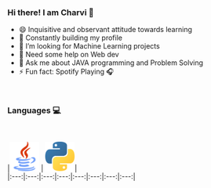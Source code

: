 ### Hi there! I am Charvi 👋

- 😄 Inquisitive and observant attitude towards learning
- 🌱 Constantly building my profile
- 👯 I’m looking for Machine Learning projects
- 🤔 Need some help on Web dev
- 💬 Ask me about JAVA programming and Problem Solving 
- ⚡ Fun fact: Spotify Playing 🎧


<br>

### Languages 💻

<br>

|<a href="https://www.java.com/en/"><img src="https://github.com/kcharvi/kcharvi/blob/master/assests/Languages/java.svg" width=60></a> |
<a href="https://www.python.org/"><img src="https://github.com/kcharvi/kcharvi/blob/master/assests/Languages/python.svg" width=60></a>|  
|:---:|:---:|:---:|:---:|:---:|:---:|:---:|:---:|
